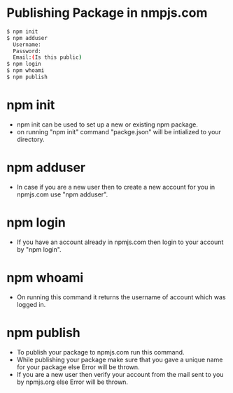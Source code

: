 # Publishing Package in nmpjs.com
```sh
$ npm init
$ npm adduser
  Username:
  Password:
  Email:(Is this public)
$ npm login
$ npm whoami
$ npm publish
```
# npm init
 - npm init  can be used to set up a new or existing npm package.
 - on running "npm init" command "packge.json" will be intialized to your directory.
# npm adduser
 - In case if you are a new user then to create a new account for you in npmjs.com use "npm adduser".
# npm login
 - If you have an account already in npmjs.com then login to your account by "npm login". 
# npm whoami
 - On running this command it returns the username of account which was logged in.
# npm publish
 - To publish your package to npmjs.com run this command.
 - While publishing your package make sure that you gave a unique name for your package else Error will be thrown.
 - If you are a new user then verify your account from the mail sent to you by npmjs.org else Error will be thrown.

